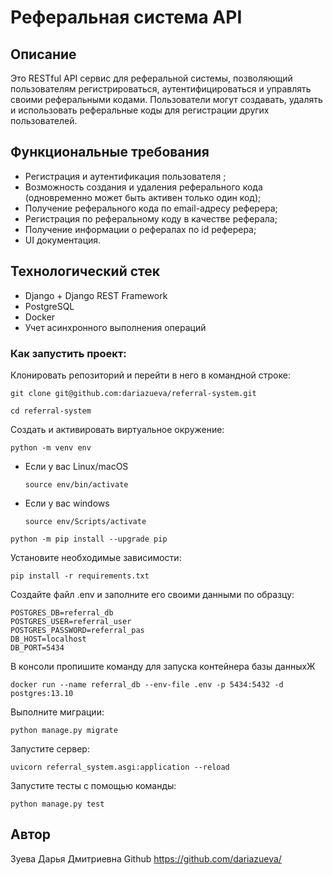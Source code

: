 # Реферальная система API

## Описание
Это RESTful API сервис для реферальной системы, позволяющий пользователям регистрироваться, аутентифицироваться и управлять своими реферальными кодами. Пользователи могут создавать, удалять и использовать реферальные коды для регистрации других пользователей.

## Функциональные требования
- Регистрация и аутентификация пользователя ;
- Возможность создания и удаления реферального кода (одновременно может быть активен только один код);
- Получение реферального кода по email-адресу реферера;
- Регистрация по реферальному коду в качестве реферала;
- Получение информации о рефералах по id реферера;
- UI документация.

## Технологический стек
- Django + Django REST Framework
- PostgreSQL
- Docker
- Учет асинхронного выполнения операций

### Как запустить проект:

Клонировать репозиторий и перейти в него в командной строке:

```
git clone git@github.com:dariazueva/referral-system.git
```

```
cd referral-system
```

Cоздать и активировать виртуальное окружение:

```
python -m venv env
```

* Если у вас Linux/macOS

    ```
    source env/bin/activate
    ```

* Если у вас windows

    ```
    source env/Scripts/activate
    ```

```
python -m pip install --upgrade pip
```

Установите необходимые зависимости:

```
pip install -r requirements.txt

```

Создайте файл .env и заполните его своими данными по образцу:

```
POSTGRES_DB=referral_db
POSTGRES_USER=referral_user
POSTGRES_PASSWORD=referral_pas
DB_HOST=localhost
DB_PORT=5434
```

В консоли пропишите команду для запуска контейнера базы данныхЖ
```
docker run --name referral_db --env-file .env -p 5434:5432 -d postgres:13.10
```

Выполните миграции:

```
python manage.py migrate

```

Запустите сервер:

```
uvicorn referral_system.asgi:application --reload
```

Запустите тесты с помощью команды:
```
python manage.py test
```


## Автор
Зуева Дарья Дмитриевна
Github https://github.com/dariazueva/